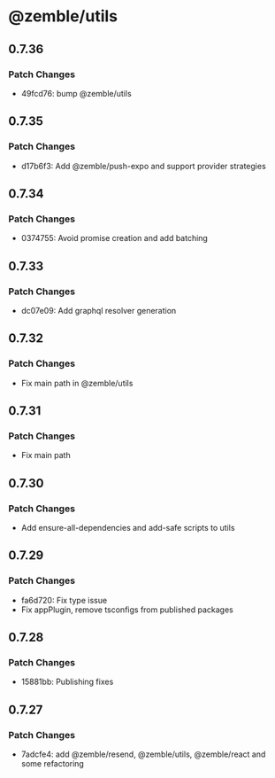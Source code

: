 # @zemble/utils

## 0.7.36

### Patch Changes

- 49fcd76: bump @zemble/utils

## 0.7.35

### Patch Changes

- d17b6f3: Add @zemble/push-expo and support provider strategies

## 0.7.34

### Patch Changes

- 0374755: Avoid promise creation and add batching

## 0.7.33

### Patch Changes

- dc07e09: Add graphql resolver generation

## 0.7.32

### Patch Changes

- Fix main path in @zemble/utils

## 0.7.31

### Patch Changes

- Fix main path

## 0.7.30

### Patch Changes

- Add ensure-all-dependencies and add-safe scripts to utils

## 0.7.29

### Patch Changes

- fa6d720: Fix type issue
- Fix appPlugin, remove tsconfigs from published packages

## 0.7.28

### Patch Changes

- 15881bb: Publishing fixes

## 0.7.27

### Patch Changes

- 7adcfe4: add @zemble/resend, @zemble/utils, @zemble/react and some refactoring
